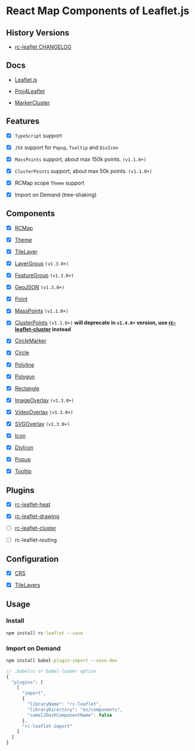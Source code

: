 # React Map Components of Leaflet.js

## History Versions

- [rc-leaflet CHANGELOG](https://github.com/Coder-JJ/rc-leaflet/blob/master/CHANGELOG.md)

## Docs

- [Leaflet.js](https://leafletjs.com/)

- [Proj4Leaflet](https://github.com/kartena/Proj4Leaflet)

- [MarkerCluster](https://github.com/Leaflet/Leaflet.markercluster)

## Features

- [x] `TypeScript` support

- [x] `JSX` support for `Popup`, `Tooltip` and `DivIcon`

- [x] `MassPoints` support, about max 150k points. `(v1.1.0+)`

- [x] `ClusterPoints` support, about max 50k points. `(v1.1.0+)`

- [x] RCMap scope `Theme` support

- [x] Import on Demand (tree-shaking)

## Components

- [x] [RCMap](https://github.com/Coder-JJ/rc-leaflet/blob/master/docs/RCMap.md)

- [x] [Theme](https://github.com/Coder-JJ/rc-leaflet/blob/master/docs/Theme.md)

- [x] [TileLayer](https://github.com/Coder-JJ/rc-leaflet/blob/master/docs/TileLayer.md)

- [x] [LayerGroup](https://github.com/Coder-JJ/rc-leaflet/blob/master/docs/LayerGroup.md) `(v1.3.0+)`

- [x] [FeatureGroup](https://github.com/Coder-JJ/rc-leaflet/blob/master/docs/FeatureGroup.md) `(v1.3.0+)`

- [x] [GeoJSON](https://github.com/Coder-JJ/rc-leaflet/blob/master/docs/GeoJSON.md) `(v1.3.0+)`

- [x] [Point](https://github.com/Coder-JJ/rc-leaflet/blob/master/docs/Point.md)

- [x] [MassPoints](https://github.com/Coder-JJ/rc-leaflet/blob/master/docs/MassPoints.md) `(v1.1.0+)`

- [x] [ClusterPoints](https://github.com/Coder-JJ/rc-leaflet/blob/master/docs/ClusterPoints.md) `(v1.1.0+)` **will deprecate in `v1.4.0+` version, use [rc-leaflet-cluster](https://github.com/Coder-JJ/rc-leaflet-cluster) instead**

- [x] [CircleMarker](https://github.com/Coder-JJ/rc-leaflet/blob/master/docs/CircleMarker.md)

- [x] [Circle](https://github.com/Coder-JJ/rc-leaflet/blob/master/docs/Circle.md)

- [x] [Polyline](https://github.com/Coder-JJ/rc-leaflet/blob/master/docs/Polyline.md)

- [x] [Polygon](https://github.com/Coder-JJ/rc-leaflet/blob/master/docs/Polygon.md)

- [x] [Rectangle](https://github.com/Coder-JJ/rc-leaflet/blob/master/docs/Rectangle.md)

- [x] [ImageOverlay](https://github.com/Coder-JJ/rc-leaflet/blob/master/docs/ImageOverlay.md) `(v1.3.0+)`

- [x] [VideoOverlay](https://github.com/Coder-JJ/rc-leaflet/blob/master/docs/VideoOverlay.md) `(v1.3.0+)`

- [x] [SVGOverlay](https://github.com/Coder-JJ/rc-leaflet/blob/master/docs/SVGOverlay.md) `(v1.3.0+)`

- [x] [Icon](https://github.com/Coder-JJ/rc-leaflet/blob/master/docs/Icon.md)

- [x] [DivIcon](https://github.com/Coder-JJ/rc-leaflet/blob/master/docs/DivIcon.md)

- [x] [Popup](https://github.com/Coder-JJ/rc-leaflet/blob/master/docs/Popup.md)

- [x] [Tooltip](https://github.com/Coder-JJ/rc-leaflet/blob/master/docs/Tooltip.md)

## Plugins

- [x] [rc-leaflet-heat](https://github.com/Coder-JJ/rc-leaflet-heat)

- [x] [rc-leaflet-drawing](https://github.com/Coder-JJ/rc-leaflet-drawing)

- [ ] [rc-leaflet-cluster](https://github.com/Coder-JJ/rc-leaflet-cluster)

- [ ] rc-leaflet-routing

## Configuration

- [x] [CRS](https://github.com/Coder-JJ/rc-leaflet/blob/master/docs/CRS.md)

- [x] [TileLayers](https://github.com/Coder-JJ/rc-leaflet/blob/master/docs/TileLayers.md)

## Usage

### Install

```cmd
npm install rc-leaflet --save
```

### Import on Demand

```cmd
npm install babel-plugin-import --save-dev
```

```js
// .babelrc or babel-loader option
{
  "plugins": [
    [
      "import",
      {
        "libraryName": "rc-leaflet",
        "libraryDirectory": "es/components",
        "camel2DashComponentName": false
      },
      "rc-leaflet-import"
    ]
  ]
}
```
